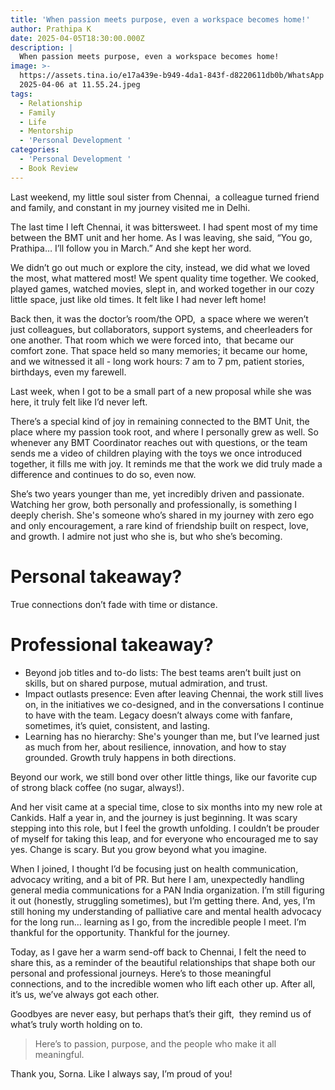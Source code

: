 ```yaml
---
title: 'When passion meets purpose, even a workspace becomes home!'
author: Prathipa K
date: 2025-04-05T18:30:00.000Z
description: |
  When passion meets purpose, even a workspace becomes home!
image: >-
  https://assets.tina.io/e17a439e-b949-4da1-843f-d8220611db0b/WhatsApp Image
  2025-04-06 at 11.55.24.jpeg
tags:
  - Relationship
  - Family
  - Life
  - Mentorship
  - 'Personal Development '
categories:
  - 'Personal Development '
  - Book Review
---
```


Last weekend, my little soul sister from Chennai,  a colleague turned friend and family, and constant in my journey visited me in Delhi.  

The last time I left Chennai, it was bittersweet. I had spent most of my time between the BMT unit and her home. As I was leaving, she said, “You go, Prathipa… I’ll follow you in March.” And she kept her word.

We didn’t go out much or explore the city, instead, we did what we loved the most, what mattered most! We spent quality time together. We cooked, played games, watched movies, slept in, and worked together in our cozy little space, just like old times. It felt like I had never left home!

Back then, it was the doctor’s room/the OPD,  a space where we weren’t just colleagues, but collaborators, support systems, and cheerleaders for one another. That room which we were forced into,  that became our comfort zone. That space held so many memories; it became our home, and we witnessed it all - long work hours: 7 am to 7 pm, patient stories, birthdays, even my farewell.

Last week, when I got to be a small part of a new proposal while she was here, it truly felt like I’d never left.

There’s a special kind of joy in remaining connected to the BMT Unit, the place where my passion took root, and where I personally grew as well. So whenever any BMT Coordinator reaches out with questions, or the team sends me a video of children playing with the toys we once introduced together, it fills me with joy. It reminds me that the work we did truly made a difference and continues to do so, even now.

She’s two years younger than me, yet incredibly driven and passionate. Watching her grow, both personally and professionally, is something I deeply cherish. She's someone who’s shared in my journey with zero ego and only encouragement, a rare kind of friendship built on respect, love, and growth. I admire not just who she is, but who she’s becoming.

# Personal takeaway?

True connections don’t fade with time or distance.  

# Professional takeaway? 

* Beyond job titles and to-do lists: The best teams aren’t built just on skills, but on shared purpose, mutual admiration, and trust.
* Impact outlasts presence: Even after leaving Chennai, the work still lives on, in the initiatives we co-designed, and in the conversations I continue to have with the team. Legacy doesn’t always come with fanfare, sometimes, it’s quiet, consistent, and lasting.
* Learning has no hierarchy: She's younger than me, but I’ve learned just as much from her, about resilience, innovation, and how to stay grounded. Growth truly happens in both directions.

Beyond our work, we still bond over other little things, like our favorite cup of strong black coffee (no sugar, always!).

And her visit came at a special time, close to six months into my new role at Cankids. Half a year in, and the journey is just beginning. It was scary stepping into this role, but I feel the growth unfolding. I couldn’t be prouder of myself for taking this leap, and for everyone who encouraged me to say yes. Change is scary. But you grow beyond what you imagine.

When I joined, I thought I’d be focusing just on health communication, advocacy writing, and a bit of PR. But here I am, unexpectedly handling general media communications for a PAN India organization. I’m still figuring it out (honestly, struggling sometimes), but I’m getting there. And, yes, I’m still honing my understanding of palliative care and mental health advocacy for the long run… learning as I go, from the incredible people I meet. I’m thankful for the opportunity. Thankful for the journey. 

Today, as I gave her a warm send-off back to Chennai, I felt the need to share this, as a reminder of the beautiful relationships that shape both our personal and professional journeys. Here’s to those meaningful connections, and to the incredible women who lift each other up. After all, it’s us, we’ve always got each other.  

Goodbyes are never easy, but perhaps that’s their gift,  they remind us of what’s truly worth holding on to.

> Here’s to passion, purpose, and the people who make it all meaningful. 

Thank you, Sorna. Like I always say, I’m proud of you!
